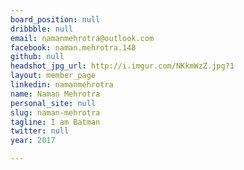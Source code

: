 ```yaml
---
board_position: null
dribbble: null
email: namanmehrotra@outlook.com
facebook: naman.mehrotra.148
github: null
headshot_jpg_url: http://i.imgur.com/NKkmWzZ.jpg?1
layout: member_page
linkedin: namanmehrotra
name: Naman Mehrotra
personal_site: null
slug: naman-mehrotra
tagline: I am Batman
twitter: null
year: 2017

---
```

